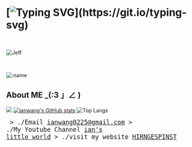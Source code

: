 # [![Typing SVG](https://readme-typing-svg.herokuapp.com?font=Fira+Code&size=37&duration=4090&pause=800&color=FD7D36&random=false&width=700&height=60&lines=My+personal+bio;ianwang0225;%EF%BC%A3heck+out+my+%EF%BC%B7ebsite+(*%C2%B4%E2%88%80%60)~%E2%99%A5)](https://git.io/typing-svg)
</br>

<p align="left"> <img src="https://i.imgur.com/HtBRfnF.jpeg" alt="Jeff" /> </p>
</br>

![:name](https://count.getloli.com/get/@ianwang0225?theme=gelbooru)

## About ME _(:3 」∠ ) 
<be>

![](https://github-profile-summary-cards.vercel.app/api/cards/profile-details?username=ianwang0225)
[![ianwang's GitHub stats](https://github-readme-stats.vercel.app/api?username=ianwang0225&show_icons=true&theme=gruvbox)](https://github.com/anuraghazra/github-readme-stats)
![Top Langs](https://github-readme-stats.vercel.app/api/top-langs/?username=ianwang0225&layout=compact&theme=gruvbox)

<big><pre>
&#62; ./Email
[ianwang0225@gmail.com](ianwang0225@gmail.com)
&#62; ./My Youtube Channel
[ian's little world](https://www.youtube.com/channel/UChDOJicsLU6zBG06MakoN2Q)
&#62; ./visit my website
[HIRNGESPINST](https://ianwang0225.github.io/)
</pre></big>



</br>



